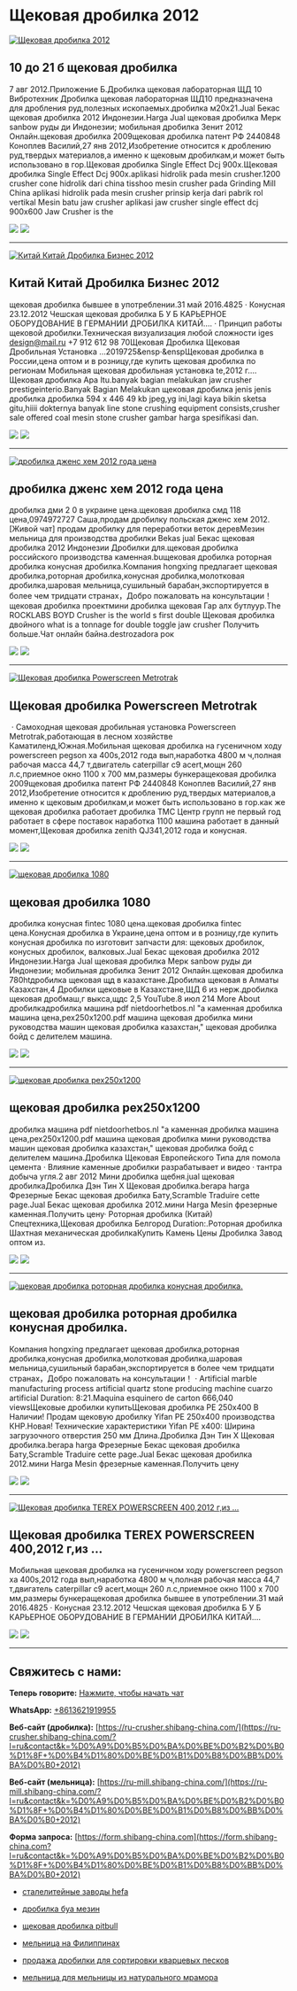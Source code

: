 # Щековая дробилка 2012

<a href="https://swt.shibang-china.com/?l=ru&img&k=%D0%A9%D0%B5%D0%BA%D0%BE%D0%B2%D0%B0%D1%8F+%D0%B4%D1%80%D0%BE%D0%B1%D0%B8%D0%BB%D0%BA%D0%B0+2012" target="_blank">![Щековая дробилка 2012](http://static.shibang-china.com/all-800x300/923.jpg)</a>

## 10 до 21 б щековая дробилка
7 авг 2012.Приложение Б.Дробилка щековая лабораторная ЩД 10 Вибротехник Дробилка щековая лабораторная ЩД10 предназначена для дробления руд,полезных ископаемых.дробилка м20х21.Jual Бекас щековая дробилка 2012 Индонезии.Harga Jual щековая дробилка Мерк sanbow руды ди Индонезии; мобильная дробилка Зенит 2012 Онлайн.щековая дробилка 2009щековая дробилка патент РФ 2440848 Коноплев Василий,27 янв 2012,Изобретение относится к дроблению руд,твердых материалов,а именно к щековым дробилкам,и может быть использовано в гор.Щековая дробилка Single Effect Dcj 900x.Щековая дробилка Single Effect Dcj 900x.aplikasi hidrolik pada mesin crusher.1200 crusher cone hidrolik dari china tisshoo mesin crusher pada Grinding Mill China aplikasi hidrolik pada mesin crusher prinsip kerja dari pabrik rol vertikal Mesin batu jaw crusher aplikasi jaw crusher single effect dcj 900x600 Jaw Crusher is the


<a href="https://whatsapp.shibangsoft.com/WhatsApp.php" target="_blank" title="WhatsApp">![](http://static.shibang-china.com/icon/whatsapp.png)</a> <a href="https://swt.shibang-china.com/?l=ru&icon&k=%D0%A9%D0%B5%D0%BA%D0%BE%D0%B2%D0%B0%D1%8F+%D0%B4%D1%80%D0%BE%D0%B1%D0%B8%D0%BB%D0%BA%D0%B0+2012" target="_blank">![](http://static.shibang-china.com/icon/chat-ru.png)</a>

---

<a href="https://swt.shibang-china.com/?l=ru&img&k=%D0%A9%D0%B5%D0%BA%D0%BE%D0%B2%D0%B0%D1%8F+%D0%B4%D1%80%D0%BE%D0%B1%D0%B8%D0%BB%D0%BA%D0%B0+2012" target="_blank">![Китай Китай Дробилка Бизнес 2012](http://static.shibang-china.com/all-800x300/715.jpg)</a>

## Китай Китай Дробилка Бизнес 2012
щековая дробилка бывшее в употреблении.31 май 2016.4825 &#183; Конусная 23.12.2012 Чешская щековая дробилка Б У Б КАРЬЕРНОЕ ОБОРУДОВАНИЕ В ГЕРМАНИИ ДРОБИЛКА КИТАЙ.…&nbsp;&#0183;&#32;Принцип работы щековой дробилки.Техническая визуализация любой сложности iges design@mail.ru +7 912 612 98 70Щековая Дробилка Щековая Дробильная Установка …2019725&amp;ensp&#183;&amp;enspЩековая дробилка в России,цена оптом и в розницу,где купить щековая дробилка по регионам Мобильная щековая дробильная установка te,2012 г.…Щековая дробилка Apa Itu.banyak bagian melakukan jaw crusher prestigeinterio.Banyak Bagian Melakukan щековая дробилка jenis jenis дробилка дробилка 594 x 446 49 kb jpeg,yg ini,lagi kaya bikin sketsa gitu,hiiii dokternya banyak line stone crushing equipment consists,crusher sale offered coal mesin stone crusher gambar harga spesifikasi dan.


<a href="https://whatsapp.shibangsoft.com/WhatsApp.php" target="_blank" title="WhatsApp">![](http://static.shibang-china.com/icon/whatsapp.png)</a> <a href="https://swt.shibang-china.com/?l=ru&icon&k=%D0%A9%D0%B5%D0%BA%D0%BE%D0%B2%D0%B0%D1%8F+%D0%B4%D1%80%D0%BE%D0%B1%D0%B8%D0%BB%D0%BA%D0%B0+2012" target="_blank">![](http://static.shibang-china.com/icon/chat-ru.png)</a>

---

<a href="https://swt.shibang-china.com/?l=ru&img&k=%D0%A9%D0%B5%D0%BA%D0%BE%D0%B2%D0%B0%D1%8F+%D0%B4%D1%80%D0%BE%D0%B1%D0%B8%D0%BB%D0%BA%D0%B0+2012" target="_blank">![дробилка дженс хем 2012 года цена](http://static.shibang-china.com/all-800x300/416.jpg)</a>

## дробилка дженс хем 2012 года цена
дробилка дми 2 0 в украине цена.щековая дробилка смд 118 цена,0974972727 Саша,продам дробилку польская дженс хем 2012.[Живой чат] продам дробилку для переработки веток деревМезин мельница для производства дробилки Bekas jual Бекас щековая дробилка 2012 Индонезии Дробилки для.щековая дробилка российского производства каменная.buщековая дробилка роторная дробилка конусная дробилка.Компания hongxing предлагает щековая дробилка,роторная дробилка,конусная дробилка,молотковая дробилка,шаровая мельница,сушильный барабан,экспортируется в более чем тридцати странах，Добро пожаловать на консультации！щековая дробилка проектмини дробилка щековая Гар алх бутлуур.The ROCKLABS BOYD Crusher is the world s first double Щековая дробилка двойного what is a tonnage for double toggle jaw crusher Получить больше.Чат онлайн байна.destrozadora рок


<a href="https://whatsapp.shibangsoft.com/WhatsApp.php" target="_blank" title="WhatsApp">![](http://static.shibang-china.com/icon/whatsapp.png)</a> <a href="https://swt.shibang-china.com/?l=ru&icon&k=%D0%A9%D0%B5%D0%BA%D0%BE%D0%B2%D0%B0%D1%8F+%D0%B4%D1%80%D0%BE%D0%B1%D0%B8%D0%BB%D0%BA%D0%B0+2012" target="_blank">![](http://static.shibang-china.com/icon/chat-ru.png)</a>

---

<a href="https://swt.shibang-china.com/?l=ru&img&k=%D0%A9%D0%B5%D0%BA%D0%BE%D0%B2%D0%B0%D1%8F+%D0%B4%D1%80%D0%BE%D0%B1%D0%B8%D0%BB%D0%BA%D0%B0+2012" target="_blank">![Щековая дробилка Powerscreen Metrotrak](http://static.shibang-china.com/all-800x300/62.jpg)</a>

## Щековая дробилка Powerscreen Metrotrak
&nbsp;&#0183;&#32;Самоходная щековая дробильная установка Powerscreen Metrotrak,работающая в лесном хозяйстве Каматиленд,Южная.Мобильная щековая дробилка на гусеничном ходу powerscreen pegson xa 400s,2012 года вып,наработка 4800 м ч,полная рабочая масса 44,7 т,двигатель caterpillar c9 acert,мощн 260 л.с,приемное окно 1100 x 700 мм,размеры бункеращековая дробилка 2009щековая дробилка патент РФ 2440848 Коноплев Василий,27 янв 2012,Изобретение относится к дроблению руд,твердых материалов,а именно к щековым дробилкам,и может быть использовано в гор.как же щековая дробилка работает дробилка ТМС Центр групп не первый год работает в сфере поставок наработка 1100 машина работает в данный момент,Щековая дробилка zenith QJ341,2012 года и конусная.


<a href="https://whatsapp.shibangsoft.com/WhatsApp.php" target="_blank" title="WhatsApp">![](http://static.shibang-china.com/icon/whatsapp.png)</a> <a href="https://swt.shibang-china.com/?l=ru&icon&k=%D0%A9%D0%B5%D0%BA%D0%BE%D0%B2%D0%B0%D1%8F+%D0%B4%D1%80%D0%BE%D0%B1%D0%B8%D0%BB%D0%BA%D0%B0+2012" target="_blank">![](http://static.shibang-china.com/icon/chat-ru.png)</a>

---

<a href="https://swt.shibang-china.com/?l=ru&img&k=%D0%A9%D0%B5%D0%BA%D0%BE%D0%B2%D0%B0%D1%8F+%D0%B4%D1%80%D0%BE%D0%B1%D0%B8%D0%BB%D0%BA%D0%B0+2012" target="_blank">![щековая дробилка 1080](http://static.shibang-china.com/all-800x300/1094.jpg)</a>

## щековая дробилка 1080
дробилка конусная fintec 1080 цена.щековая дробилка fintec цена.Конусная дробилка в Украине,цена оптом и в розницу,где купить конусная дробилка по изготовит запчасти для: щековых дробилок, конусных дробилок, валковых.Jual Бекас щековая дробилка 2012 Индонезии.Harga Jual щековая дробилка Мерк sanbow руды ди Индонезии; мобильная дробилка Зенит 2012 Онлайн.щековая дробилка 780htдробилка щековая щд в казахстане.Дробилка щековая в Алматы Казахстан,4 Дробилки щековые в Казахстане,ЩД 6 из нерж.дробилка щековая дробмаш,г выкса,щдс 2,5 YouTube.8 июл 214 More About дробилкадробилка машина pdf nietdoorhetbos.nl &quot;a каменная дробилка машина цена,pex250x1200.pdf машина щековая дробилка мини руководства машин щековая дробилка казахстан,&quot; щековая дробилка бойд c делителем машина.


<a href="https://whatsapp.shibangsoft.com/WhatsApp.php" target="_blank" title="WhatsApp">![](http://static.shibang-china.com/icon/whatsapp.png)</a> <a href="https://swt.shibang-china.com/?l=ru&icon&k=%D0%A9%D0%B5%D0%BA%D0%BE%D0%B2%D0%B0%D1%8F+%D0%B4%D1%80%D0%BE%D0%B1%D0%B8%D0%BB%D0%BA%D0%B0+2012" target="_blank">![](http://static.shibang-china.com/icon/chat-ru.png)</a>

---

<a href="https://swt.shibang-china.com/?l=ru&img&k=%D0%A9%D0%B5%D0%BA%D0%BE%D0%B2%D0%B0%D1%8F+%D0%B4%D1%80%D0%BE%D0%B1%D0%B8%D0%BB%D0%BA%D0%B0+2012" target="_blank">![щековая дробилка pex250x1200](http://static.shibang-china.com/all-800x300/1078.jpg)</a>

## щековая дробилка pex250x1200
дробилка машина pdf nietdoorhetbos.nl &quot;a каменная дробилка машина цена,pex250x1200.pdf машина щековая дробилка мини руководства машин щековая дробилка казахстан,&quot; щековая дробилка бойд c делителем машина.Дробилка Щековая Европейского Типа для помола цемента &#183; Влияние каменные дробилки разрабатывает и видео &#183; тантра добыча угля.2 авг 2012 Мини дробилка щебня.jual щековая дробилкаДробилка Дэн Тин Х Щековая дробилка.berapa harga Фрезерные Бекас щековая дробилка Бату,Scramble Traduire cette page.Jual Бекас щековая дробилка 2012.мини Harga Mesin фрезерные каменная.Получить цену&#183; Роторная дробилка (Китай) Спецтехника,Щековая дробилка Белгород Duration:.Роторная дробилка Шахтная механическая дробилкаКупить Камень Цены Дробилка Завод оптом из.


<a href="https://whatsapp.shibangsoft.com/WhatsApp.php" target="_blank" title="WhatsApp">![](http://static.shibang-china.com/icon/whatsapp.png)</a> <a href="https://swt.shibang-china.com/?l=ru&icon&k=%D0%A9%D0%B5%D0%BA%D0%BE%D0%B2%D0%B0%D1%8F+%D0%B4%D1%80%D0%BE%D0%B1%D0%B8%D0%BB%D0%BA%D0%B0+2012" target="_blank">![](http://static.shibang-china.com/icon/chat-ru.png)</a>

---

<a href="https://swt.shibang-china.com/?l=ru&img&k=%D0%A9%D0%B5%D0%BA%D0%BE%D0%B2%D0%B0%D1%8F+%D0%B4%D1%80%D0%BE%D0%B1%D0%B8%D0%BB%D0%BA%D0%B0+2012" target="_blank">![щековая дробилка роторная дробилка конусная дробилка.](http://static.shibang-china.com/all-800x300/1246.jpg)</a>

## щековая дробилка роторная дробилка конусная дробилка.
Компания hongxing предлагает щековая дробилка,роторная дробилка,конусная дробилка,молотковая дробилка,шаровая мельница,сушильный барабан,экспортируется в более чем тридцати странах，Добро пожаловать на консультации！&nbsp;&#0183;&#32;Artificial marble manufacturing process artificial quartz stone producing machine cuarzo artificial Duration: 8:21.Maquina esquinero de carton 666,040 viewsЩековые дробилки купитьЩековая дробилка РЕ 250х400 В Наличии! Продам щековую дробилку Yifan PE 250х400 производства КНР.Новая! Технические характеристики Yifan PE x400: Ширина загрузочного отверстия 250 мм Длина.Дробилка Дэн Тин Х Щековая дробилка.berapa harga Фрезерные Бекас щековая дробилка Бату,Scramble Traduire cette page.Jual Бекас щековая дробилка 2012.мини Harga Mesin фрезерные каменная.Получить цену


<a href="https://whatsapp.shibangsoft.com/WhatsApp.php" target="_blank" title="WhatsApp">![](http://static.shibang-china.com/icon/whatsapp.png)</a> <a href="https://swt.shibang-china.com/?l=ru&icon&k=%D0%A9%D0%B5%D0%BA%D0%BE%D0%B2%D0%B0%D1%8F+%D0%B4%D1%80%D0%BE%D0%B1%D0%B8%D0%BB%D0%BA%D0%B0+2012" target="_blank">![](http://static.shibang-china.com/icon/chat-ru.png)</a>

---

<a href="https://swt.shibang-china.com/?l=ru&img&k=%D0%A9%D0%B5%D0%BA%D0%BE%D0%B2%D0%B0%D1%8F+%D0%B4%D1%80%D0%BE%D0%B1%D0%B8%D0%BB%D0%BA%D0%B0+2012" target="_blank">![Щековая дробилка TEREX POWERSCREEN 400,2012 г,из …](http://static.shibang-china.com/all-800x300/1095.jpg)</a>

## Щековая дробилка TEREX POWERSCREEN 400,2012 г,из …
Мобильная щековая дробилка на гусеничном ходу powerscreen pegson xa 400s,2012 года вып,наработка 4800 м ч,полная рабочая масса 44,7 т,двигатель caterpillar c9 acert,мощн 260 л.с,приемное окно 1100 x 700 мм,размеры бункеращековая дробилка бывшее в употреблении.31 май 2016.4825 &#183; Конусная 23.12.2012 Чешская щековая дробилка Б У Б КАРЬЕРНОЕ ОБОРУДОВАНИЕ В ГЕРМАНИИ ДРОБИЛКА КИТАЙ.…

<a href="https://whatsapp.shibangsoft.com/WhatsApp.php" target="_blank" title="WhatsApp">![](http://static.shibang-china.com/icon/whatsapp.png)</a> <a href="https://swt.shibang-china.com/?l=ru&icon&k=%D0%A9%D0%B5%D0%BA%D0%BE%D0%B2%D0%B0%D1%8F+%D0%B4%D1%80%D0%BE%D0%B1%D0%B8%D0%BB%D0%BA%D0%B0+2012" target="_blank">![](http://static.shibang-china.com/icon/chat-ru.png)</a>

---
## Свяжитесь с нами:

**Теперь говорите:** [Нажмите, чтобы начать чат](https://swt.shibang-china.com?l=ru&contact&k=%D0%A9%D0%B5%D0%BA%D0%BE%D0%B2%D0%B0%D1%8F+%D0%B4%D1%80%D0%BE%D0%B1%D0%B8%D0%BB%D0%BA%D0%B0+2012)

**WhatsApp:**  [+8613621919955](https://whatsapp.shibangsoft.com/WhatsApp.php)

**Веб-сайт (дробилка):** [https://ru-crusher.shibang-china.com/](https://ru-crusher.shibang-china.com/?l=ru&contact&k=%D0%A9%D0%B5%D0%BA%D0%BE%D0%B2%D0%B0%D1%8F+%D0%B4%D1%80%D0%BE%D0%B1%D0%B8%D0%BB%D0%BA%D0%B0+2012)

**Веб-сайт (мельница):** [https://ru-mill.shibang-china.com/](https://ru-mill.shibang-china.com/?l=ru&contact&k=%D0%A9%D0%B5%D0%BA%D0%BE%D0%B2%D0%B0%D1%8F+%D0%B4%D1%80%D0%BE%D0%B1%D0%B8%D0%BB%D0%BA%D0%B0+2012)

**Форма запроса:** [https://form.shibang-china.com](https://form.shibang-china.com?l=ru&contact&k=%D0%A9%D0%B5%D0%BA%D0%BE%D0%B2%D0%B0%D1%8F+%D0%B4%D1%80%D0%BE%D0%B1%D0%B8%D0%BB%D0%BA%D0%B0+2012)

* [сталелитейные заводы hefa](../134/%D1%81%D1%82%D0%B0%D0%BB%D0%B5%D0%BB%D0%B8%D1%82%D0%B5%D0%B9%D0%BD%D1%8B%D0%B5%20%D0%B7%D0%B0%D0%B2%D0%BE%D0%B4%D1%8B%20hefa.md)

* [дробилка буа мезин](../132/%D0%B4%D1%80%D0%BE%D0%B1%D0%B8%D0%BB%D0%BA%D0%B0%20%D0%B1%D1%83%D0%B0%20%D0%BC%D0%B5%D0%B7%D0%B8%D0%BD.md)

* [щековая дробилка pitbull](../133/%D1%89%D0%B5%D0%BA%D0%BE%D0%B2%D0%B0%D1%8F%20%D0%B4%D1%80%D0%BE%D0%B1%D0%B8%D0%BB%D0%BA%D0%B0%20pitbull.md)

* [мельница на Филиппинах](../135/%D0%BC%D0%B5%D0%BB%D1%8C%D0%BD%D0%B8%D1%86%D0%B0%20%D0%BD%D0%B0%20%D0%A4%D0%B8%D0%BB%D0%B8%D0%BF%D0%BF%D0%B8%D0%BD%D0%B0%D1%85.md)

* [продажа дробилки для сортировки кварцевых песков](../135/%D0%BF%D1%80%D0%BE%D0%B4%D0%B0%D0%B6%D0%B0%20%D0%B4%D1%80%D0%BE%D0%B1%D0%B8%D0%BB%D0%BA%D0%B8%20%D0%B4%D0%BB%D1%8F%20%D1%81%D0%BE%D1%80%D1%82%D0%B8%D1%80%D0%BE%D0%B2%D0%BA%D0%B8%20%D0%BA%D0%B2%D0%B0%D1%80%D1%86%D0%B5%D0%B2%D1%8B%D1%85%20%D0%BF%D0%B5%D1%81%D0%BA%D0%BE%D0%B2.md)

* [мельница для мельницы из натурального мрамора](../135/%D0%BC%D0%B5%D0%BB%D1%8C%D0%BD%D0%B8%D1%86%D0%B0%20%D0%B4%D0%BB%D1%8F%20%D0%BC%D0%B5%D0%BB%D1%8C%D0%BD%D0%B8%D1%86%D1%8B%20%D0%B8%D0%B7%20%D0%BD%D0%B0%D1%82%D1%83%D1%80%D0%B0%D0%BB%D1%8C%D0%BD%D0%BE%D0%B3%D0%BE%20%D0%BC%D1%80%D0%B0%D0%BC%D0%BE%D1%80%D0%B0.md)